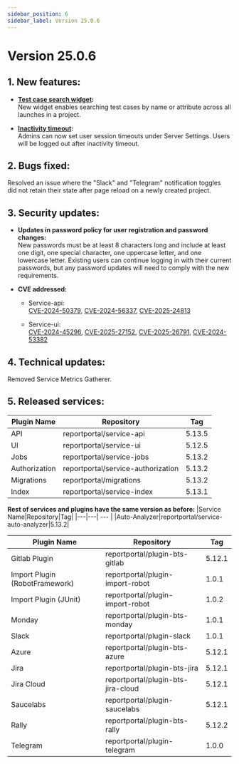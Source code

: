 ```yaml
---
sidebar_position: 6
sidebar_label: Version 25.0.6
---
```


# Version 25.0.6

## 1. **New features:**
- **[Test case search widget](/dashboards-and-widgets/TestCaseSearch):**<br />
  New widget enables searching test cases by name or attribute across all launches in a project.

- **[Inactivity timeout](/admin-panel/ServerSettings/#inactivity-timeout):**<br />
  Admins can now set user session timeouts under Server Settings. Users will be logged out after inactivity timeout.

## 2. **Bugs fixed:**
Resolved an issue where the "Slack" and "Telegram" notification toggles did not retain their state after page reload on a newly created project.

## 3. **Security updates:**
- **Updates in password policy for user registration and password changes:**<br />
  New passwords must be at least 8 characters long and include at least one digit, one special character, one uppercase letter, and one lowercase letter. Existing users can continue logging in with their current passwords, but any password updates will need to comply with the new requirements.

- **CVE addressed:**<br />

    - Service-api:<br />
      [CVE-2024-50379](https://nvd.nist.gov/vuln/detail/cve-2024-50379), [CVE-2024-56337](https://nvd.nist.gov/vuln/detail/CVE-2024-56337), [CVE-2025-24813](https://nvd.nist.gov/vuln/detail/CVE-2025-24813)

    - Service-ui:<br />
      [CVE-2024-45296](https://www.cve.org/CVERecord?id=CVE-2024-45296), [CVE-2025-27152](https://www.cve.org/CVERecord?id=CVE-2025-27152), [CVE-2025-26791](https://www.cve.org/CVERecord?id=CVE-2025-26791), [CVE-2024-53382](https://www.cve.org/CVERecord?id=CVE-2024-53382)

## 4. **Technical updates:**
Removed Service Metrics Gatherer.

## 5. **Released services:**
|Plugin Name|Repository|Tag|
|---|---| --- |
|API|reportportal/service-api|5.13.5|
|UI|reportportal/service-ui|5.12.5|
|Jobs|reportportal/service-jobs|5.13.2|
|Authorization|reportportal/service-authorization|5.13.2|
|Migrations|reportportal/migrations|5.13.2| 
|Index|reportportal/service-index|5.13.1|

**Rest of services and plugins have the same version as before:**
|Service Name|Repository|Tag|
|---|---| --- |
|Auto-Analyzer|reportportal/service-auto-analyzer|5.13.2|

|Plugin Name|Repository|Tag|
|---|---| --- |
|Gitlab Plugin|reportportal/plugin-bts-gitlab|5.12.1|
|Import Plugin (RobotFramework)|reportportal/plugin-import-robot|1.0.1|
|Import Plugin (JUnit)|reportportal/plugin-import-robot|1.0.2|
|Monday|reportportal/plugin-bts-monday|1.0.1|
|Slack|reportportal/plugin-slack|1.0.1|
|Azure|reportportal/plugin-bts-azure|5.12.1|
|Jira|reportportal/plugin-bts-jira|5.12.1|
|Jira Cloud|reportportal/plugin-bts-jira-cloud|5.12.1|
|Saucelabs|reportportal/plugin-saucelabs|5.12.1|
|Rally|reportportal/plugin-bts-rally|5.12.2||
|Telegram|reportportal/plugin-telegram|1.0.0||
